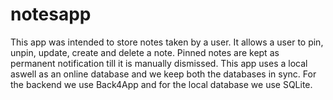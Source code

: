 # notesapp
This app was intended to store notes taken by a  user. It allows a user to pin, unpin, update, create and delete a note. Pinned notes are kept as permanent notification till it is manually dismissed. This app uses a local aswell as an online database and we keep both the databases in sync. For the backend we use Back4App and for the local database we use SQLite.
